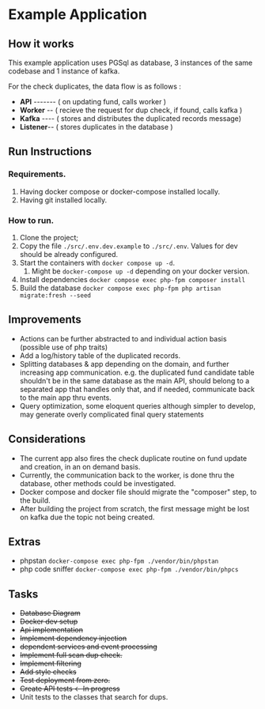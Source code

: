 # Example Application

## How it works
This example application uses PGSql as database, 3 instances of the same codebase and 1 instance of kafka.

For the check duplicates, the data flow is as follows :

 - **API** ------- ( on updating fund, calls worker )
 - **Worker** -- ( recieve the request for dup check, if found, calls kafka )
 - **Kafka** ---- ( stores and distributes the duplicated records message)
 - **Listener**-- ( stores duplicates in the database )


## Run Instructions

### Requirements.
1. Having docker compose or docker-compose installed locally.
2. Having git installed locally.

### How to run.
1. Clone the project;
2. Copy the file `./src/.env.dev.example` to `./src/.env`. Values for dev should be already configured.
3. Start the containers with `docker compose up -d`.
   1. Might be  `docker-compose up -d` depending on your docker version.
4. Install dependencies `docker compose exec php-fpm composer install`
5. Build the database `docker compose exec php-fpm php artisan migrate:fresh --seed`

## Improvements
- Actions can be further abstracted to and individual action basis (possible use of php traits) 
- Add a log/history table of the duplicated records.
- Splitting databases & app depending on the domain, and further increasing app communication. e.g. the duplicated fund candidate table shouldn't be in the same database as the main API, should belong to a separated app that handles only that, and if needed, communicate back to the main app thru events.
- Query optimization, some eloquent queries although simpler to develop, may generate overly complicated final query statements

## Considerations
- The current app also fires the check duplicate routine on fund update and creation, in an on demand basis.
- Currently, the communication back to the worker, is done thru the database, other methods could be investigated.
- Docker compose and docker file should migrate the "composer" step, to the build.
- After building the project from scratch, the first message might be lost on kafka due the topic not being created.

## Extras
- phpstan `docker-compose exec php-fpm ./vendor/bin/phpstan`
- php code sniffer `docker-compose exec php-fpm ./vendor/bin/phpcs`


## Tasks
- ~~Database Diagram~~
- ~~Docker dev setup~~
- ~~Api implementation~~
- ~~Implement dependency injection~~
- ~~dependent services and event processing~~
- ~~Implement full scan dup check.~~
- ~~Implement filtering~~
- ~~Add style checks~~
- ~~Test deployment from zero.~~
- ~~Create API tests <- In progress~~
- Unit tests to the classes that search for dups.
